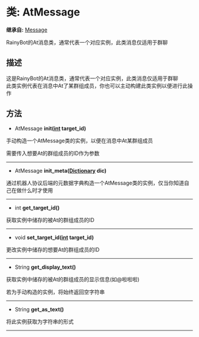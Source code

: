 # 类: AtMessage  
  
**继承自:** [Message](https://docs.godotengine.org/en/latest/classes/class_message.html)  
  
RainyBot的At消息类，通常代表一个对应实例，此类消息仅适用于群聊  
  
## 描述  
  
这是RainyBot的At消息类，通常代表一个对应实例，此类消息仅适用于群聊   
此类实例代表在消息中At了某群组成员，你也可以主动构建此类实例以便进行此操作  
  
## 方法 
  
- AtMessage **init([int](https://docs.godotengine.org/en/latest/classes/class_int.html) target_id)**  
  
手动构造一个AtMessage类的实例，以便在消息中At某群组成员   
  
需要传入想要At的群组成员的ID作为参数  
  
---  
  
- AtMessage **init_meta([Dictionary](https://docs.godotengine.org/en/latest/classes/class_dictionary.html) dic)**  
  
通过机器人协议后端的元数据字典构造一个AtMessage类的实例，仅当你知道自己在做什么时才使用  
  
---  
  
- int **get_target_id()**  
  
获取实例中储存的被At的群组成员的ID  
  
---  
  
- void **set_target_id([int](https://docs.godotengine.org/en/latest/classes/class_int.html) target_id)**  
  
更改实例中储存的想要At的群组成员的ID  
  
---  
  
- String **get_display_text()**  
  
获取实例中储存的被At的群组成员的显示信息(如@啦啦啦)   
  
若为手动构造的实例，将始终返回空字符串  
  
---  
  
- String **get_as_text()**  
  
将此实例获取为字符串的形式  
  
---  
  

